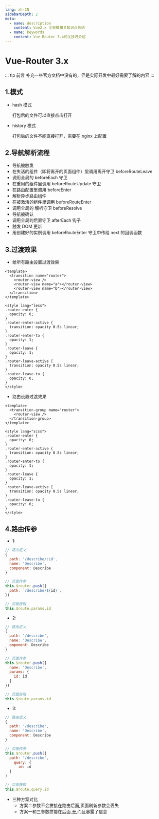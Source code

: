 ```yaml
---
lang: zh-CN
sidebarDepth: 2
meta:
  - name: description
    content: Vue2.x 全家桶相关知识点总结
  - name: keywords
    content: Vue-Router 3.x相关技巧介绍
---
```


# Vue-Router 3.x

::: tip 前言
补充一些官方文档中没有的，但是实际开发中最好需要了解的内容
:::

## 1.模式

- hash 模式

  打包后的文件可以直接点击打开

- history 模式

  打包后的文件不能直接打开，需要在 nginx 上配置

## 2.导航解析流程

- 导航被触发
- 在失活的组件（即将离开的页面组件）里调用离开守卫 beforeRouteLeave
- 调用全局的 beforeEach 守卫
- 在重用的组件里调用 beforeRouteUpdate 守卫
- 在路由配置里调用 beforeEnter
- 解析异步路由组件
- 在被激活的组件里调用 beforeRouteEnter
- 调用全局的 解析守卫 beforeResolve
- 导航被确认
- 调用全局的后置守卫 afterEach 钩子
- 触发 DOM 更新
- 用创建好的实例调用 beforeRouteEnter 守卫中传给 next 的回调函数

## 3.过渡效果

- 给所有路由设置过渡效果

```vue
<template>
  <transition name="router">
    <router-view />
    <router-view name="a"></router-view>
    <router-view name="b"></router-view>
  </transition>
</template>

<style lang="less">
.router-enter {
  opacity: 0;
}
.router-enter-active {
  transition: opacity 0.5s linear;
}
.router-enter-to {
  opacity: 1;
}
.router-leave {
  opacity: 1;
}
.router-leave-active {
  transition: opacity 0.5s linear;
}
.router-leave-to {
  opacity: 0;
}
</style>
```

- 路由设置过渡效果

```vue
<template>
  <transition-group name="router">
    <router-view />
  </transition-group>
</template>

<style lang="scss">
.router-enter {
  opacity: 0;
}
.router-enter-active {
  transition: opacity 0.5s linear;
}
.router-enter-to {
  opacity: 1;
}
.router-leave {
  opacity: 1;
}
.router-leave-active {
  transition: opacity 0.5s linear;
}
.router-leave-to {
  opacity: 0;
}
</style>
```

## 4.路由传参

- 1:

```js
// 路由定义
{
  path: '/describe/:id',
  name: 'Describe',
  component: Describe
}

// 页面传参
this.$router.push({
  path: `/describe/${id}`,
})

// 页面获取
this.$route.params.id
```

- 2:

```js
// 路由定义
{
  path: '/describe',
  name: 'Describe',
  omponent: Describe
}

// 页面传参
this.$router.push({
  name: 'Describe',
  params: {
    id: id
  }
})

// 页面获取
this.$route.params.id

```

- 3:

```js
// 路由定义
{
  path: '/describe',
  name: 'Describe',
  component: Describe
}

// 页面传参
this.$router.push({
  path: '/describe',
    query: {
      id: id
  }
)

// 页面获取
this.$route.query.id
```

- 三种方案对比
  - 方案二参数不会拼接在路由后面,页面刷新参数会丢失
  - 方案一和三参数拼接在后面,丑,而且暴露了信息

<!-- <Vssue /> -->